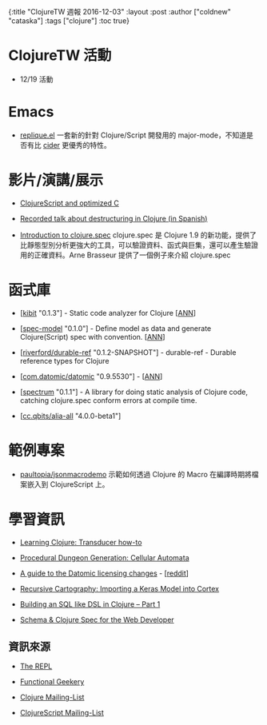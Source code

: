 {:title "ClojureTW 週報 2016-12-03"
 :layout :post
 :author ["coldnew" "cataska"]
 :tags  ["clojure"]
 :toc true}

# ClojureTW 活動

* 12/19 活動
# Emacs

* [replique.el](https://github.com/EwenG/replique.el) 一套新的針對 Clojure/Script 開發用的 major-mode，不知道是否有比 [cider](https://github.com/clojure-emacs/cider) 更優秀的特性。

# 影片/演講/展示

* [ClojureScript and optimized C](https://www.youtube.com/watch?v=LopU-kMpe8I)

* [Recorded talk about destructuring in Clojure (in Spanish)](https://www.youtube.com/watch?v=qMcjufX8czs)

* [Introduction to clojure.spec](https://youtu.be/-MeOPF94LhI) clojure.spec 是 Clojure 1.9 的新功能，提供了比靜態型別分析更強大的工具，可以驗證資料、函式與巨集，還可以產生驗證用的正確資料。Arne Brasseur 提供了一個例子來介紹 clojure.spec

# 函式庫

* [[kibit](https://github.com/jonase/kibit) "0.1.3"] - Static code analyzer for Clojure [[ANN](https://groups.google.com/forum/#!msg/clojure/CVRtIndNQMs/XvmPTB2RCgAJ)]

* [[spec-model](https://github.com/Mamun/spec-model) "0.1.0"] -  Define model as data and generate Clojure(Script) spec with convention. [[ANN](https://groups.google.com/forum/#!msg/clojure/Vbg8bCJiyEQ/sJik8ZWRCgAJ)]

* [[riverford/durable-ref](https://github.com/riverford/durable-ref) "0.1.2-SNAPSHOT"] - durable-ref - Durable reference types for Clojure

* [[com.datomic/datomic](www.datomic.com/) 
"0.9.5530"] -  [[ANN](http://blog.datomic.com/2016/11/datomic-update-client-api-unlimited.html)]

* [[spectrum](https://github.com/arohner/spectrum) "0.1.1"] - A library for doing static analysis of Clojure code, catching clojure.spec conform errors at compile time.

* [[cc.qbits/alia-all](https://github.com/mpenet/alia/blob/master/CHANGELOG.md#400-beta1) "4.0.0-beta1"]


# 範例專案

* [paultopia/jsonmacrodemo](https://github.com/paultopia/jsonmacrodemo) 示範如何透過 Clojure 的 Macro 在編譯時期將檔案嵌入到 ClojureScript 上。

# 學習資訊

* [Learning Clojure: Transducer how-to](https://www.astrecipes.net/blog/2016/11/24/transducers-how-to/)

* [Procedural Dungeon Generation: Cellular Automata](http://blog.jrheard.com/procedural-dungeon-generation-cellular-automata)

* [A guide to the Datomic licensing changes](https://danielcompton.net/2016/11/29/guide-to-datomic-licensing-changes) - [[reddit](https://www.reddit.com/r/Clojure/comments/5fep76/a_guide_to_the_datomic_licensing_changes/)]

* [Recursive Cartography: Importing a Keras Model into Cortex](http://benkampha.us/2016-11-29.html)

* [Building an SQL like DSL in Clojure – Part 1](http://www.multunus.com/blog/2016/11/building-sql-like-dsl-clojure-part-1/)

* [Schema & Clojure Spec for the Web Developer](http://www.metosin.fi/blog/schema-spec-web-devs/)

## 資訊來源

* [The REPL](http://us7.campaign-archive.com/?u=fef380870c4a5633a21f55d8e&id=dd03c2907d)

* [Functional Geekery](https://www.functionalgeekery.com/episode-76-anthony-cipriano/)

* [Clojure Mailing-List](https://groups.google.com/forum/#!forum/clojure)

* [ClojureScript Mailing-List](https://groups.google.com/forum/#!forum/clojurescript)
